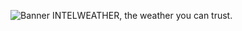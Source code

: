 ![Banner](https://weather.sasmlange.repl.co/images/banner.webp)
INTELWEATHER, the weather you can trust.
